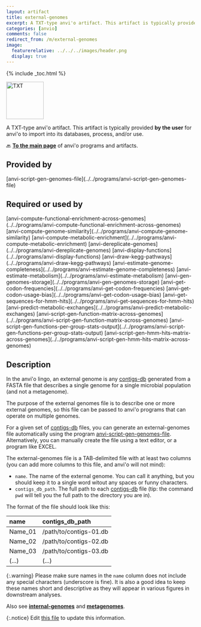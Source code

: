 ```yaml
---
layout: artifact
title: external-genomes
excerpt: A TXT-type anvi'o artifact. This artifact is typically provided by the user for anvi'o to import into its databases, process, and/or use.
categories: [anvio]
comments: false
redirect_from: /m/external-genomes
image:
  featurerelative: ../../../images/header.png
  display: true
---
```



{% include _toc.html %}


<img src="../../images/icons/TXT.png" alt="TXT" style="width:100px; border:none" />

A TXT-type anvi'o artifact. This artifact is typically provided **by the user** for anvi'o to import into its databases, process, and/or use.

🔙 **[To the main page](../../)** of anvi'o programs and artifacts.

## Provided by


<p style="text-align: left" markdown="1"><span class="artifact-p">[anvi-script-gen-genomes-file](../../programs/anvi-script-gen-genomes-file)</span></p>


## Required or used by


<p style="text-align: left" markdown="1"><span class="artifact-r">[anvi-compute-functional-enrichment-across-genomes](../../programs/anvi-compute-functional-enrichment-across-genomes)</span> <span class="artifact-r">[anvi-compute-genome-similarity](../../programs/anvi-compute-genome-similarity)</span> <span class="artifact-r">[anvi-compute-metabolic-enrichment](../../programs/anvi-compute-metabolic-enrichment)</span> <span class="artifact-r">[anvi-dereplicate-genomes](../../programs/anvi-dereplicate-genomes)</span> <span class="artifact-r">[anvi-display-functions](../../programs/anvi-display-functions)</span> <span class="artifact-r">[anvi-draw-kegg-pathways](../../programs/anvi-draw-kegg-pathways)</span> <span class="artifact-r">[anvi-estimate-genome-completeness](../../programs/anvi-estimate-genome-completeness)</span> <span class="artifact-r">[anvi-estimate-metabolism](../../programs/anvi-estimate-metabolism)</span> <span class="artifact-r">[anvi-gen-genomes-storage](../../programs/anvi-gen-genomes-storage)</span> <span class="artifact-r">[anvi-get-codon-frequencies](../../programs/anvi-get-codon-frequencies)</span> <span class="artifact-r">[anvi-get-codon-usage-bias](../../programs/anvi-get-codon-usage-bias)</span> <span class="artifact-r">[anvi-get-sequences-for-hmm-hits](../../programs/anvi-get-sequences-for-hmm-hits)</span> <span class="artifact-r">[anvi-predict-metabolic-exchanges](../../programs/anvi-predict-metabolic-exchanges)</span> <span class="artifact-r">[anvi-script-gen-function-matrix-across-genomes](../../programs/anvi-script-gen-function-matrix-across-genomes)</span> <span class="artifact-r">[anvi-script-gen-functions-per-group-stats-output](../../programs/anvi-script-gen-functions-per-group-stats-output)</span> <span class="artifact-r">[anvi-script-gen-hmm-hits-matrix-across-genomes](../../programs/anvi-script-gen-hmm-hits-matrix-across-genomes)</span></p>


## Description

In the anvi'o lingo, an external genome is any <span class="artifact-n">[contigs-db](/help/main/artifacts/contigs-db)</span> generated from a FASTA file that describes a single genome for a single microbial population (and not a metagenome).

The purpose of the external genomes file is to describe one or more external genomes, so this file can be passed to anvi'o programs that can operate on multiple genomes.

For a given set of <span class="artifact-n">[contigs-db](/help/main/artifacts/contigs-db)</span> files, you can generate an external-genomes file automatically using the program <span class="artifact-p">[anvi-script-gen-genomes-file](/help/main/programs/anvi-script-gen-genomes-file)</span>. Alternatively, you can manually create the file using a text editor, or a program like EXCEL.

The external-genomes file is a TAB-delimited file with at least two columns (you can add more columns to this file, and anvi'o will not mind):

* `name`. The name of the external genome. You can call it anything, but you should keep it to a single word witout any spaces or funny characters.
* `contigs_db_path`. The full path to each <span class="artifact-n">[contigs-db](/help/main/artifacts/contigs-db)</span> file (tip: the command `pwd` will tell you the full path to the directory you are in).

The format of the file should look like this:

|name|contigs_db_path|
|:--|:--|
|Name_01|/path/to/contigs-01.db|
|Name_02|/path/to/contigs-02.db|
|Name_03|/path/to/contigs-03.db|
|(...)|(...)|

{:.warning}
Please make sure names in the `name` column does not include any special characters (underscore is fine). It is also a good idea to keep these names short and descriptive as they will appear in various figures in downstream analyses.

Also see **<span class="artifact-n">[internal-genomes](/help/main/artifacts/internal-genomes)</span>** and **<span class="artifact-n">[metagenomes](/help/main/artifacts/metagenomes)</span>**.


{:.notice}
Edit [this file](https://github.com/merenlab/anvio/tree/master/anvio/docs/artifacts/external-genomes.md) to update this information.

